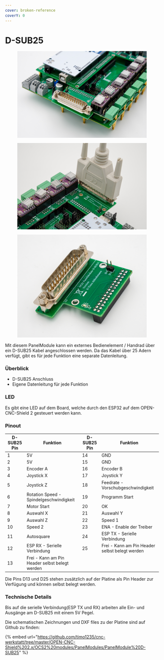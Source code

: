 ```yaml
---
cover: broken-reference
coverY: 0
---
```


# D-SUB25

<div>

<figure><img src="../../.gitbook/assets/panel d-sub25-3-1200px.jpg" alt=""><figcaption></figcaption></figure>

 

<figure><img src="../../.gitbook/assets/panel d-sub25-4-1200px.jpg" alt=""><figcaption></figcaption></figure>

 

<figure><img src="../../.gitbook/assets/panel d-sub25-1200px.jpg" alt=""><figcaption></figcaption></figure>

</div>

Mit diesem PanelModule kann ein externes Bedienelement / Handrad über ein D-SUB25 Kabel angeschlossen werden. Da das Kabel über 25 Adern verfügt, gibt es für jede Funktion eine separate Datenleitung.

### Überblick

* D-SUB25 Anschluss
* Eigene Datenleitung für jede Funktion

### LED

Es gibt eine LED auf dem Board, welche durch den ESP32 auf dem OPEN-CNC-Shield 2 gesteuert werden kann.

### Pinout

| D-SUB25 Pin | Funktion                                       | D-SUB25 Pin | Funktion                                       |
| ----------- | ---------------------------------------------- | ----------- | ---------------------------------------------- |
| 1           | 5V                                             | 14          | GND                                            |
| 2           | 5V                                             | 15          | GND                                            |
| 3           | Encoder A                                      | 16          | Encoder B                                      |
| 4           | Joystick X                                     | 17          | Joystick Y                                     |
| 5           | Joystick Z                                     | 18          | Feedrate - Vorschubgeschwindigkeit             |
| 6           | Rotation Speed - Spindelgeschwindigkeit        | 19          | Programm Start                                 |
| 7           | Motor Start                                    | 20          | OK                                             |
| 8           | Auswahl X                                      | 21          | Auswahl Y                                      |
| 9           | Auswahl Z                                      | 22          | Speed 1                                        |
| 10          | Speed 2                                        | 23          | ENA - Enable der Treiber                       |
| 11          | Autosquare                                     | 24          | ESP TX - Serielle Verbindung                   |
| 12          | ESP RX - Serielle Verbindung                   | 25          | Frei - Kann am Pin Header selbst belegt werden |
| 13          | Frei - Kann am Pin Header selbst belegt werden |             |                                                |

Die Pins D13 und D25 stehen zusätzlich auf der Platine als Pin Header zur Verfügung und können selbst belegt werden.

### Technische Details

Bis auf die serielle Verbindung(ESP TX und RX) arbeiten alle Ein- und Ausgänge am D-SUB25 mit einem 5V Pegel.

Die schematischen Zeichnungen und DXF files zu der Platine sind auf Github zu finden:

{% embed url="https://github.com/timo1235/cnc-werkstatt/tree/master/OPEN-CNC-Shield%202.x/OCS2%20modules/PanelModules/PanelModule%20D-SUB25" %}
